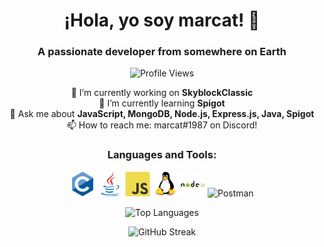 <h1 align="center">¡Hola, yo soy marcat! 👋</h1>
<h3 align="center">A passionate developer from somewhere on Earth</h3>

<p align="center">
  <img src="https://komarev.com/ghpvc/?username=liquidised&label=Profile%20views&color=0e75b6&style=flat" alt="Profile Views" />
</p>

<p align="center">
  🔭 I’m currently working on <strong>SkyblockClassic</strong><br />
  🌱 I’m currently learning <strong>Spigot</strong><br />
  💬 Ask me about <strong>JavaScript, MongoDB, Node.js, Express.js, Java, Spigot</strong><br />
  📫 How to reach me: marcat#1987 on Discord!
</p>

<h3 align="center">Languages and Tools:</h3>
<p align="center">
  <img src="https://raw.githubusercontent.com/devicons/devicon/master/icons/c/c-original.svg" alt="C" width="40" height="40" title="C" />
  <img src="https://raw.githubusercontent.com/devicons/devicon/master/icons/java/java-original.svg" alt="Java" width="40" height="40" title="Java" />
  <img src="https://raw.githubusercontent.com/devicons/devicon/master/icons/javascript/javascript-original.svg" alt="JavaScript" width="40" height="40" title="JavaScript" />
  <img src="https://raw.githubusercontent.com/devicons/devicon/master/icons/linux/linux-original.svg" alt="Linux" width="40" height="40" title="Linux" />
  <img src="https://raw.githubusercontent.com/devicons/devicon/master/icons/nodejs/nodejs-original-wordmark.svg" alt="Node.js" width="40" height="40" title="Node.js" />
  <img src="https://www.vectorlogo.zone/logos/getpostman/getpostman-icon.svg" alt="Postman" width="40" height="40" title="Postman" />
</p>

<p align="center">
  <img src="https://github-readme-stats.vercel.app/api/top-langs?username=liquidised&show_icons=true&locale=en&layout=compact&theme=dark" alt="Top Languages" />
</p>

<p align="center">
  <img src="https://github-readme-streak-stats.herokuapp.com/?user=liquidised&theme=dark" alt="GitHub Streak" />
</p>
